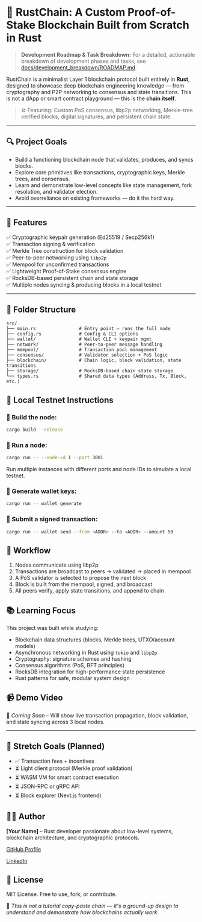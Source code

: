 # 🧱 RustChain: A Custom Proof-of-Stake Blockchain Built from Scratch in Rust

> **Development Roadmap & Task Breakdown:**
> For a detailed, actionable breakdown of development phases and tasks, see [docs/development_breakdown/ROADMAP.md](docs/development_breakdown/ROADMAP.md).

RustChain is a minimalist Layer 1 blockchain protocol built entirely in **Rust**, designed to showcase deep blockchain engineering knowledge — from cryptography and P2P networking to consensus and state transitions. This is not a dApp or smart contract playground — this is the **chain itself**.

> ⚙️ Featuring: Custom PoS consensus, libp2p networking, Merkle-tree verified blocks, digital signatures, and persistent chain state.

---

## 🔍 Project Goals

- Build a functioning blockchain node that validates, produces, and syncs blocks.
- Explore core primitives like transactions, cryptographic keys, Merkle trees, and consensus.
- Learn and demonstrate low-level concepts like state management, fork resolution, and validator election.
- Avoid overreliance on existing frameworks — do it the hard way.

---

## 🚀 Features

✅ Cryptographic keypair generation (Ed25519 / Secp256k1)  
✅ Transaction signing & verification  
✅ Merkle Tree construction for block validation  
✅ Peer-to-peer networking using `libp2p`  
✅ Mempool for unconfirmed transactions  
✅ Lightweight Proof-of-Stake consensus engine  
✅ RocksDB-based persistent chain and state storage  
✅ Multiple nodes syncing & producing blocks in a local testnet

---

## 📂 Folder Structure

```plaintext
src/
├── main.rs                # Entry point – runs the full node
├── config.rs              # Config & CLI options
├── wallet/                # Wallet CLI + keypair mgmt
├── network/               # Peer-to-peer message handling
├── mempool/               # Transaction pool management
├── consensus/             # Validator selection + PoS logic
├── blockchain/            # Chain logic, block validation, state transitions
├── storage/               # RocksDB-based chain state storage
└── types.rs               # Shared data types (Address, Tx, Block, etc.)

```

## 🧪 Local Testnet Instructions

### 🔧 Build the node:

```bash
cargo build --release
```

### 🧪 Run a node:

```bash
cargo run -- --node-id 1 --port 3001
```

Run multiple instances with different ports and node IDs to simulate a local testnet.

### 🔐 Generate wallet keys:

```bash
cargo run -- wallet generate
```

### 💸 Submit a signed transaction:

```bash
cargo run -- wallet send --from <ADDR> --to <ADDR> --amount 50
```

## 🔁 Workflow

1. Nodes communicate using libp2p
2. Transactions are broadcast to peers → validated → placed in mempool
3. A PoS validator is selected to propose the next block
4. Block is built from the mempool, signed, and broadcast
5. All peers verify, apply state transitions, and append to chain

## 📚 Learning Focus

This project was built while studying:

- Blockchain data structures (blocks, Merkle trees, UTXO/account models)
- Asynchronous networking in Rust using `tokio` and `libp2p`
- Cryptography: signature schemes and hashing
- Consensus algorithms (PoS, BFT principles)
- RocksDB integration for high-performance state persistence
- Rust patterns for safe, modular system design

## 📹 Demo Video

🚧 *Coming Soon* – Will show live transaction propagation, block validation, and state syncing across 3 local nodes.

---

## 🧠 Stretch Goals (Planned)

- ✅ Transaction fees + incentives
- ⏳ Light client protocol (Merkle proof validation)
- ⏳ WASM VM for smart contract execution
- ⏳ JSON-RPC or gRPC API
- ⏳ Block explorer (Next.js frontend)

## 👨‍💻 Author

**[Your Name]** – Rust developer passionate about low-level systems, blockchain architecture, and cryptographic protocols.

[GitHub Profile](https://github.com/your-github)

[LinkedIn](https://linkedin.com/in/your-profile)

## 📄 License

MIT License. Free to use, fork, or contribute.

🧠 *This is not a tutorial copy-paste chain — it's a ground-up design to understand and demonstrate how blockchains actually work*